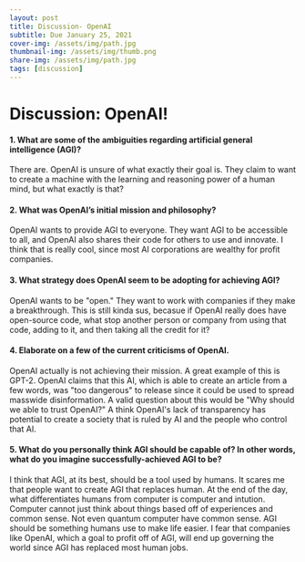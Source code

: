 ```yaml
---
layout: post
title: Discussion- OpenAI
subtitle: Due January 25, 2021
cover-img: /assets/img/path.jpg
thumbnail-img: /assets/img/thumb.png
share-img: /assets/img/path.jpg
tags: [discussion]
---
```


# Discussion: OpenAI!

#### 1. What are some of the ambiguities regarding artificial general intelligence (AGI)?
There are. OpenAI is unsure of what exactly their goal is. They claim to want to create a machine with the learning and reasoning power of a human mind, but what exactly is that?

#### 2. What was OpenAI’s initial mission and philosophy?
OpenAI wants to provide AGI to everyone. They want AGI to be accessible to all, and OpenAI also shares their code for others to use and innovate. I think that is really cool, since most AI corporations are wealthy for profit companies.
	
#### 3. What strategy does OpenAI seem to be adopting for achieving AGI?
OpenAI wants to be "open." They want to work with companies if they make a breakthrough. This is still kinda sus, becasue if OpenAI really does have open-source code, what stop another person or company from using that code, adding to it, and then taking all the credit for it?

#### 4. Elaborate on a few of the current criticisms of OpenAI.
OpenAI actually is not achieving their mission. A great example of this is GPT-2. OpenAI claims that this AI, which is able to create an article from a few words, was "too dangerous" to release since it could be used to spread masswide disinformation. A valid question about this would be "Why should we able to trust OpenAI?" A think OpenAI's lack of transparency has potential to create a society that is ruled by AI and the people who control that AI.

#### 5. What do you personally think AGI should be capable of? In other words, what do you imagine successfully-achieved AGI to be?
I think that AGI, at its best, should be a tool used by humans. It scares me that people want to create AGI that replaces human. At the end of the day, what differentiates humans from computer is computer and intution. Computer cannot just think about things based off of experiences and common sense. Not even quantum computer have common sense. AGI should be something humans use to make life easier. I fear that companies like OpenAI, which a goal to profit off of AGI, will end up governing the world since AGI has replaced most human jobs. 

